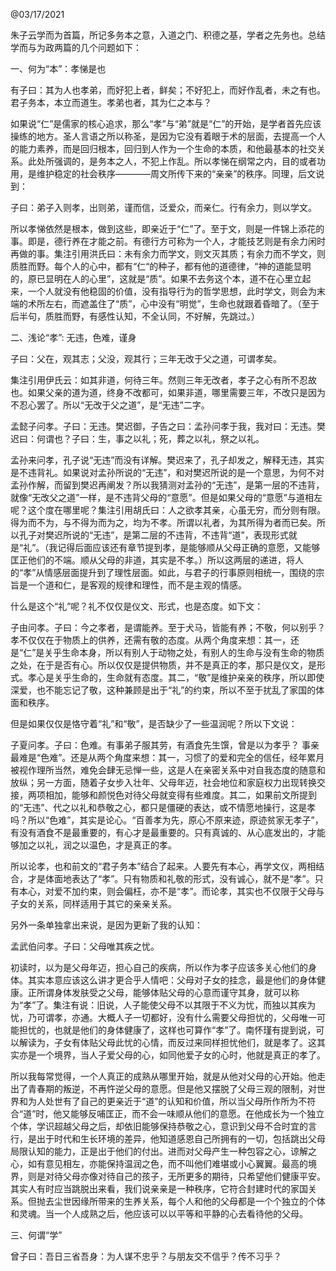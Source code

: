 @03/17/2021

朱子云学而为首篇，所记多务本之意，入道之门、积德之基，学者之先务也。总结学而与为政两篇的几个问题如下：

一、何为“本”：孝悌是也

有子曰：其为人也孝弟，而好犯上者，鲜矣；不好犯上，而好作乱者，未之有也。君子务本，本立而道生。孝弟也者，其为仁之本与？

如果说“仁”是儒家的核心追求，那么“孝”与“弟”就是“仁”的开始，是学者首先应该操练的地方。圣人言语之所以称圣，是因为它没有着眼于术的层面，去提高一个人的能力素养，而是回归根本，回归到人作为一个生命的本质，和他最基本的社交关系。此处所强调的，是务本之人，不犯上作乱。所以孝悌在纲常之内，目的或者功用，是维护稳定的社会秩序————周文所传下来的“亲亲”的秩序。同理，后文说到：

子曰：弟子入则孝，出则弟，谨而信，泛爱众，而亲仁。行有余力，则以学文。

所以孝悌依然是根本，做到这些，即亲近于“仁”了。至于文，则是一件锦上添花的事。即是，德行养在才能之前。有德行方可称为一个人，才能技艺则是有余力闲时再做的事。集注引用洪氏曰：未有余力而学文，则文灭其质；有余力而不学文，则质胜而野。每个人的心中，都有“仁“的种子，都有他的道德律，“神的道能显明的，原已显明在人的心里”，这就是“质”。如果不去务这个本，道不在心里立起来，一个人就没有他稳固的价值，没有指导行为的哲学思想，此时学文，则会为末端的术所左右，而遮盖住了“质”，心中没有“明觉”，生命也就跟着昏暗了。（至于后半句，质胜而野，有感性认知，不全认同，不好解，先跳过。）

二、浅论“孝”: 无违，色难，谨身

子曰：父在，观其志；父没，观其行；三年无改于父之道，可谓孝矣。

集注引用伊氏云：如其非道，何待三年。然则三年无改者，孝子之心有所不忍故也。如果父亲的道为道，终身不改都可，如果非道，哪里需要三年，不改只是因为不忍心罢了。所以“无改于父之道”，是“无违”二字。

孟懿子问孝。子曰：无违。樊迟御，子告之曰：孟孙问孝于我，我对曰：无违。樊迟曰：何谓也？子曰：生，事之以礼；死，葬之以礼，祭之以礼。

孟孙来问孝，孔子说“无违”而没有详解。樊迟来了，孔子却发之，解释无违，其实是不违背礼。如果说对孟孙所说的“无违”，和对樊迟所说的是一个意思，为何不对孟孙作解，而留到樊迟再阐发？所以我猜测对孟孙的“无违”，是第一层的不违背，就像“无改父之道”一样，是不违背父母的“意愿”。但是如果父母的“意愿”与道相左呢？这个度在哪里呢？集注引用胡氏曰：人之欲孝其亲，心虽无穷，而分则有限。得为而不为，与不得为而为之，均为不孝。所谓以礼者，为其所得为者而已矣。所以孔子对樊迟所说的“无违”，是第二层的不违背，不违背“道”，表现形式就是“礼”。（我记得后面应该还有章节提到孝，是能够顺从父母正确的意愿，又能够匡正他们的不端。顺从父母的非道，其实是不孝。）所以这两层的递进，将人的“孝”从情感层面提升到了理性层面。如此，与君子的行事原则相统一，围绕的宗旨是一个道和仁，是客观的规律和理性，而不是主观的情感。

什么是这个“礼”呢？礼不仅仅是仪文、形式，也是态度。如下文：

子由问孝。子曰：今之孝者，是谓能养。至于犬马，皆能有养；不敬，何以别乎？
孝不仅仅在于物质上的供养，还需有敬的态度。从两个角度来想：其一，还是“仁”是关乎生命本身，所以有别人于动物之处，有别人的生命与没有生命的物质之处，在于是否有心。所以仅仅是提供物质，并不是真正的孝，那只是仪文，是形式。孝心是关乎生命的，生命就有态度。其二，“敬”是维护亲亲的秩序，所以即使深爱，也不能忘记了敬，这种兼顾是出于“礼”的约束，所以不至于扰乱了家国的体面和秩序。

但是如果仅仅是恪守着“礼”和“敬”，是否缺少了一些温润呢？所以下文说：

子夏问孝。子曰：色难。有事弟子服其劳，有酒食先生馔，曾是以为孝乎？
事亲最难是“色难”。还是从两个角度来想：其一，习惯了的爱和完全的信任，经年累月被视作理所当然，难免会肆无忌惮一些，这是人在亲密关系中对自我态度的随意和放纵；另一方面，随着子女步入壮年、父母年迈，社会地位和家庭权力出现转换交接，两项相加，能够和颜悦色对待父母就变得有些难度。其二，如果前文所提到的“无违”、代之以礼和恭敬之心，都只是僵硬的表达，或不情愿地操行，这是孝吗？所以“色难”，其实是论心。“百善孝为先，原心不原来迹，原迹贫家无孝子”，有没有酒食不是最重要的，有心才是最重要的。只有真诚的、从心底发出的，才能够加之以礼，润之以温色，才是真正的孝。

所以论孝，也和前文的“君子务本”结合了起来。人要先有本心，再学文仪，两相结合，才是体面地表达了“孝”。只有物质和礼敬的形式，没有诚心，就不是“孝”。只有本心，对爱不加约束，则会偏枉，亦不是“孝”。而论孝，其实也不仅限于父母与子女的关系，同样适用于其它的亲亲关系。

另外一条单独拿出来说，是因为更新了我的认知：

孟武伯问孝。子曰：父母唯其疾之忧。

初读时，以为是父母年迈，担心自己的疾病，所以作为孝子应该多关心他们的身体。其实本意应该这么讲才更合乎人情吧：父母对子女的挂念，最是他们的身体健康。正所谓身体发肤受之父母，能够体贴父母的心意而谨守其身，就可以称为“孝”了。集注有说：旧说，人子能使父母不以其限于不义为忧，而独以其疾为忧，乃可谓孝，亦通。大概人子一切都好，没有什么需要父母担忧的，父母唯一可能担忧的，也就是他们的身体健康了，这样也可算作“孝”了。南怀瑾有提到说，可以解读为，子女有体贴父母此忧的心情，而反过来同样担忧他们，就是孝了。这其实亦是一个境界，当人子爱父母的心，如同他爱子女的心时，他就是真正的孝了。

所以我每常觉得，一个人真正的成熟从哪里开始，就是从他对父母的心开始。他走出了青春期的叛逆，不再忤逆父母的意愿。但是他又摆脱了父母三观的限制，对世界和为人处世有了自己的更亲近于“道”的认知和价值，所以当父母所作所为不符合“道”时，他又能够反哺匡正，而不会一味顺从他们的意愿。在他成长为一个独立个体，学识超越父母之后，却依旧能够保持恭敬之心，意识到父母不合时宜的言行，是出于时代和生长环境的差异，他知道感恩自己所拥有的一切，包括跳出父母局限认知的能力，正是出于他们的付出。进而对父母产生一种包容之心，谅解之心，如有意见相左，亦能保持温润之色，而不叫他们难堪或小心翼翼。最高的境界，则是对待父母亦像对待自己的孩子，无所更多的期待，只希望他们健康平安。其实人有时应当跳脱出来看，我们说亲亲是一种秩序，它符合封建时代的家国关系。但抛去尘世因缘所带来的生养关系，每个人和他的父母都是一个个独立的个体和灵魂。当一个人成熟之后，他应该可以以平等和平静的心去看待他的父母。


三、何谓“学”

曾子曰：吾日三省吾身：为人谋不忠乎？与朋友交不信乎？传不习乎？
